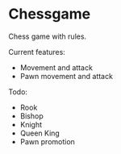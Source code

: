 # Chessgame

Chess game with rules. 

Current features:
- Movement and attack
- Pawn movement and attack

Todo:
- Rook 
- Bishop
- Knight
- Queen King
- Pawn promotion